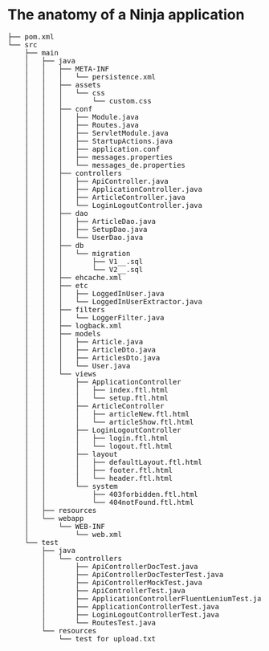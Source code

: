 The anatomy of a Ninja application
===================================

<pre class="prettyprint">
&#x251c;&#x2500;&#x2500; pom.xml
&#x2514;&#x2500;&#x2500; src
    &#x251c;&#x2500;&#x2500; main
    &#x2502;&#x00a0;&#x00a0; &#x251c;&#x2500;&#x2500; java
    &#x2502;&#x00a0;&#x00a0; &#x2502;&#x00a0;&#x00a0; &#x251c;&#x2500;&#x2500; META-INF
    &#x2502;&#x00a0;&#x00a0; &#x2502;&#x00a0;&#x00a0; &#x2502;&#x00a0;&#x00a0; &#x2514;&#x2500;&#x2500; persistence.xml
    &#x2502;&#x00a0;&#x00a0; &#x2502;&#x00a0;&#x00a0; &#x251c;&#x2500;&#x2500; assets
    &#x2502;&#x00a0;&#x00a0; &#x2502;&#x00a0;&#x00a0; &#x2502;&#x00a0;&#x00a0; &#x2514;&#x2500;&#x2500; css
    &#x2502;&#x00a0;&#x00a0; &#x2502;&#x00a0;&#x00a0; &#x2502;&#x00a0;&#x00a0;     &#x2514;&#x2500;&#x2500; custom.css
    &#x2502;&#x00a0;&#x00a0; &#x2502;&#x00a0;&#x00a0; &#x251c;&#x2500;&#x2500; conf
    &#x2502;&#x00a0;&#x00a0; &#x2502;&#x00a0;&#x00a0; &#x2502;&#x00a0;&#x00a0; &#x251c;&#x2500;&#x2500; Module.java
    &#x2502;&#x00a0;&#x00a0; &#x2502;&#x00a0;&#x00a0; &#x2502;&#x00a0;&#x00a0; &#x251c;&#x2500;&#x2500; Routes.java
    &#x2502;&#x00a0;&#x00a0; &#x2502;&#x00a0;&#x00a0; &#x2502;&#x00a0;&#x00a0; &#x251c;&#x2500;&#x2500; ServletModule.java
    &#x2502;&#x00a0;&#x00a0; &#x2502;&#x00a0;&#x00a0; &#x2502;&#x00a0;&#x00a0; &#x251c;&#x2500;&#x2500; StartupActions.java
    &#x2502;&#x00a0;&#x00a0; &#x2502;&#x00a0;&#x00a0; &#x2502;&#x00a0;&#x00a0; &#x251c;&#x2500;&#x2500; application.conf
    &#x2502;&#x00a0;&#x00a0; &#x2502;&#x00a0;&#x00a0; &#x2502;&#x00a0;&#x00a0; &#x251c;&#x2500;&#x2500; messages.properties
    &#x2502;&#x00a0;&#x00a0; &#x2502;&#x00a0;&#x00a0; &#x2502;&#x00a0;&#x00a0; &#x2514;&#x2500;&#x2500; messages_de.properties
    &#x2502;&#x00a0;&#x00a0; &#x2502;&#x00a0;&#x00a0; &#x251c;&#x2500;&#x2500; controllers
    &#x2502;&#x00a0;&#x00a0; &#x2502;&#x00a0;&#x00a0; &#x2502;&#x00a0;&#x00a0; &#x251c;&#x2500;&#x2500; ApiController.java
    &#x2502;&#x00a0;&#x00a0; &#x2502;&#x00a0;&#x00a0; &#x2502;&#x00a0;&#x00a0; &#x251c;&#x2500;&#x2500; ApplicationController.java
    &#x2502;&#x00a0;&#x00a0; &#x2502;&#x00a0;&#x00a0; &#x2502;&#x00a0;&#x00a0; &#x251c;&#x2500;&#x2500; ArticleController.java
    &#x2502;&#x00a0;&#x00a0; &#x2502;&#x00a0;&#x00a0; &#x2502;&#x00a0;&#x00a0; &#x2514;&#x2500;&#x2500; LoginLogoutController.java
    &#x2502;&#x00a0;&#x00a0; &#x2502;&#x00a0;&#x00a0; &#x251c;&#x2500;&#x2500; dao
    &#x2502;&#x00a0;&#x00a0; &#x2502;&#x00a0;&#x00a0; &#x2502;&#x00a0;&#x00a0; &#x251c;&#x2500;&#x2500; ArticleDao.java
    &#x2502;&#x00a0;&#x00a0; &#x2502;&#x00a0;&#x00a0; &#x2502;&#x00a0;&#x00a0; &#x251c;&#x2500;&#x2500; SetupDao.java
    &#x2502;&#x00a0;&#x00a0; &#x2502;&#x00a0;&#x00a0; &#x2502;&#x00a0;&#x00a0; &#x2514;&#x2500;&#x2500; UserDao.java
    &#x2502;&#x00a0;&#x00a0; &#x2502;&#x00a0;&#x00a0; &#x251c;&#x2500;&#x2500; db
    &#x2502;&#x00a0;&#x00a0; &#x2502;&#x00a0;&#x00a0; &#x2502;&#x00a0;&#x00a0; &#x2514;&#x2500;&#x2500; migration
    &#x2502;&#x00a0;&#x00a0; &#x2502;&#x00a0;&#x00a0; &#x2502;&#x00a0;&#x00a0;     &#x251c;&#x2500;&#x2500; V1__.sql
    &#x2502;&#x00a0;&#x00a0; &#x2502;&#x00a0;&#x00a0; &#x2502;&#x00a0;&#x00a0;     &#x2514;&#x2500;&#x2500; V2__.sql
    &#x2502;&#x00a0;&#x00a0; &#x2502;&#x00a0;&#x00a0; &#x251c;&#x2500;&#x2500; ehcache.xml
    &#x2502;&#x00a0;&#x00a0; &#x2502;&#x00a0;&#x00a0; &#x251c;&#x2500;&#x2500; etc
    &#x2502;&#x00a0;&#x00a0; &#x2502;&#x00a0;&#x00a0; &#x2502;&#x00a0;&#x00a0; &#x251c;&#x2500;&#x2500; LoggedInUser.java
    &#x2502;&#x00a0;&#x00a0; &#x2502;&#x00a0;&#x00a0; &#x2502;&#x00a0;&#x00a0; &#x2514;&#x2500;&#x2500; LoggedInUserExtractor.java
    &#x2502;&#x00a0;&#x00a0; &#x2502;&#x00a0;&#x00a0; &#x251c;&#x2500;&#x2500; filters
    &#x2502;&#x00a0;&#x00a0; &#x2502;&#x00a0;&#x00a0; &#x2502;&#x00a0;&#x00a0; &#x2514;&#x2500;&#x2500; LoggerFilter.java
    &#x2502;&#x00a0;&#x00a0; &#x2502;&#x00a0;&#x00a0; &#x251c;&#x2500;&#x2500; logback.xml
    &#x2502;&#x00a0;&#x00a0; &#x2502;&#x00a0;&#x00a0; &#x251c;&#x2500;&#x2500; models
    &#x2502;&#x00a0;&#x00a0; &#x2502;&#x00a0;&#x00a0; &#x2502;&#x00a0;&#x00a0; &#x251c;&#x2500;&#x2500; Article.java
    &#x2502;&#x00a0;&#x00a0; &#x2502;&#x00a0;&#x00a0; &#x2502;&#x00a0;&#x00a0; &#x251c;&#x2500;&#x2500; ArticleDto.java
    &#x2502;&#x00a0;&#x00a0; &#x2502;&#x00a0;&#x00a0; &#x2502;&#x00a0;&#x00a0; &#x251c;&#x2500;&#x2500; ArticlesDto.java
    &#x2502;&#x00a0;&#x00a0; &#x2502;&#x00a0;&#x00a0; &#x2502;&#x00a0;&#x00a0; &#x2514;&#x2500;&#x2500; User.java
    &#x2502;&#x00a0;&#x00a0; &#x2502;&#x00a0;&#x00a0; &#x2514;&#x2500;&#x2500; views
    &#x2502;&#x00a0;&#x00a0; &#x2502;&#x00a0;&#x00a0;     &#x251c;&#x2500;&#x2500; ApplicationController
    &#x2502;&#x00a0;&#x00a0; &#x2502;&#x00a0;&#x00a0;     &#x2502;&#x00a0;&#x00a0; &#x251c;&#x2500;&#x2500; index.ftl.html
    &#x2502;&#x00a0;&#x00a0; &#x2502;&#x00a0;&#x00a0;     &#x2502;&#x00a0;&#x00a0; &#x2514;&#x2500;&#x2500; setup.ftl.html
    &#x2502;&#x00a0;&#x00a0; &#x2502;&#x00a0;&#x00a0;     &#x251c;&#x2500;&#x2500; ArticleController
    &#x2502;&#x00a0;&#x00a0; &#x2502;&#x00a0;&#x00a0;     &#x2502;&#x00a0;&#x00a0; &#x251c;&#x2500;&#x2500; articleNew.ftl.html
    &#x2502;&#x00a0;&#x00a0; &#x2502;&#x00a0;&#x00a0;     &#x2502;&#x00a0;&#x00a0; &#x2514;&#x2500;&#x2500; articleShow.ftl.html
    &#x2502;&#x00a0;&#x00a0; &#x2502;&#x00a0;&#x00a0;     &#x251c;&#x2500;&#x2500; LoginLogoutController
    &#x2502;&#x00a0;&#x00a0; &#x2502;&#x00a0;&#x00a0;     &#x2502;&#x00a0;&#x00a0; &#x251c;&#x2500;&#x2500; login.ftl.html
    &#x2502;&#x00a0;&#x00a0; &#x2502;&#x00a0;&#x00a0;     &#x2502;&#x00a0;&#x00a0; &#x2514;&#x2500;&#x2500; logout.ftl.html
    &#x2502;&#x00a0;&#x00a0; &#x2502;&#x00a0;&#x00a0;     &#x251c;&#x2500;&#x2500; layout
    &#x2502;&#x00a0;&#x00a0; &#x2502;&#x00a0;&#x00a0;     &#x2502;&#x00a0;&#x00a0; &#x251c;&#x2500;&#x2500; defaultLayout.ftl.html
    &#x2502;&#x00a0;&#x00a0; &#x2502;&#x00a0;&#x00a0;     &#x2502;&#x00a0;&#x00a0; &#x251c;&#x2500;&#x2500; footer.ftl.html
    &#x2502;&#x00a0;&#x00a0; &#x2502;&#x00a0;&#x00a0;     &#x2502;&#x00a0;&#x00a0; &#x2514;&#x2500;&#x2500; header.ftl.html
    &#x2502;&#x00a0;&#x00a0; &#x2502;&#x00a0;&#x00a0;     &#x2514;&#x2500;&#x2500; system
    &#x2502;&#x00a0;&#x00a0; &#x2502;&#x00a0;&#x00a0;         &#x251c;&#x2500;&#x2500; 403forbidden.ftl.html
    &#x2502;&#x00a0;&#x00a0; &#x2502;&#x00a0;&#x00a0;         &#x2514;&#x2500;&#x2500; 404notFound.ftl.html
    &#x2502;&#x00a0;&#x00a0; &#x251c;&#x2500;&#x2500; resources
    &#x2502;&#x00a0;&#x00a0; &#x2514;&#x2500;&#x2500; webapp
    &#x2502;&#x00a0;&#x00a0;     &#x2514;&#x2500;&#x2500; WEB-INF
    &#x2502;&#x00a0;&#x00a0;         &#x2514;&#x2500;&#x2500; web.xml
    &#x2514;&#x2500;&#x2500; test
        &#x251c;&#x2500;&#x2500; java
        &#x2502;&#x00a0;&#x00a0; &#x2514;&#x2500;&#x2500; controllers
        &#x2502;&#x00a0;&#x00a0;     &#x251c;&#x2500;&#x2500; ApiControllerDocTest.java
        &#x2502;&#x00a0;&#x00a0;     &#x251c;&#x2500;&#x2500; ApiControllerDocTesterTest.java
        &#x2502;&#x00a0;&#x00a0;     &#x251c;&#x2500;&#x2500; ApiControllerMockTest.java
        &#x2502;&#x00a0;&#x00a0;     &#x251c;&#x2500;&#x2500; ApiControllerTest.java
        &#x2502;&#x00a0;&#x00a0;     &#x251c;&#x2500;&#x2500; ApplicationControllerFluentLeniumTest.java
        &#x2502;&#x00a0;&#x00a0;     &#x251c;&#x2500;&#x2500; ApplicationControllerTest.java
        &#x2502;&#x00a0;&#x00a0;     &#x251c;&#x2500;&#x2500; LoginLogoutControllerTest.java
        &#x2502;&#x00a0;&#x00a0;     &#x2514;&#x2500;&#x2500; RoutesTest.java
        &#x2514;&#x2500;&#x2500; resources
            &#x2514;&#x2500;&#x2500; test_for_upload.txt
</pre>